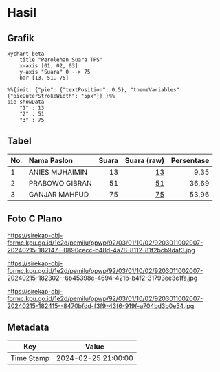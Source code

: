 # Hasil

## Grafik

```mermaid
xychart-beta
    title "Perolehan Suara TPS"
    x-axis [01, 02, 03]
    y-axis "Suara" 0 --> 75
    bar [13, 51, 75]
```

```mermaid
%%{init: {"pie": {"textPosition": 0.5}, "themeVariables": {"pieOuterStrokeWidth": "5px"}} }%%
pie showData
    "1" : 13
    "2" : 51
    "3" : 75
```

## Tabel

| No. | Nama Paslon    | Suara | Suara (raw) | Persentase |
|:--- |:-------------- | -----:| -----------:| ----------:|
| 1   | ANIES MUHAIMIN | 13    | [13][p-1]   | 9,35       |
| 2   | PRABOWO GIBRAN | 51    | [51][p-2]   | 36,69      |
| 3   | GANJAR MAHFUD  | 75    | [75][p-3]   | 53,96      |


[p-1]: https://github.com/gigit-pemilu/pemilu-2024-92-papua-barat/blob/main/pilpres/hitung-suara/sub/92-papua-barat/sub/03-fak-fak/sub/01-fak-fak/sub/1002-fak-fak-utara/sub/007-tps/sub/paslon-1.txt
[p-2]: https://github.com/gigit-pemilu/pemilu-2024-92-papua-barat/blob/main/pilpres/hitung-suara/sub/92-papua-barat/sub/03-fak-fak/sub/01-fak-fak/sub/1002-fak-fak-utara/sub/007-tps/sub/paslon-2.txt
[p-3]: https://github.com/gigit-pemilu/pemilu-2024-92-papua-barat/blob/main/pilpres/hitung-suara/sub/92-papua-barat/sub/03-fak-fak/sub/01-fak-fak/sub/1002-fak-fak-utara/sub/007-tps/sub/paslon-3.txt

## Foto C Plano

https://sirekap-obj-formc.kpu.go.id/1e2d/pemilu/ppwp/92/03/01/10/02/9203011002007-20240215-182147--0890cecc-b48d-4a78-8112-81f2bcb9daf3.jpg

https://sirekap-obj-formc.kpu.go.id/1e2d/pemilu/ppwp/92/03/01/10/02/9203011002007-20240215-182302--6b45398e-4694-421b-b4f2-31793ee3e1fa.jpg

https://sirekap-obj-formc.kpu.go.id/1e2d/pemilu/ppwp/92/03/01/10/02/9203011002007-20240215-182415--8470bfdd-f3f9-43f6-919f-a704bd3b0e54.jpg


## Metadata

| Key        | Value               |
| ---------- | ------------------- |
| Time Stamp | 2024-02-25 21:00:00 |



